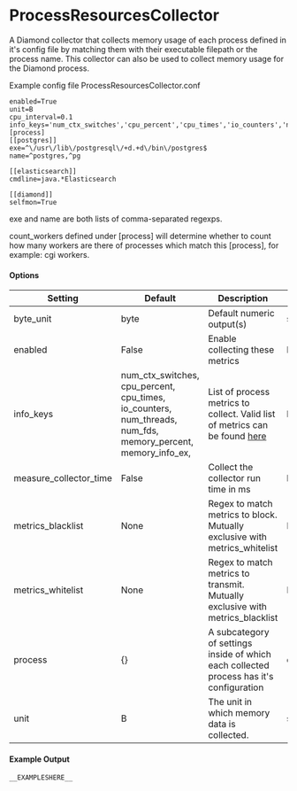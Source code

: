 <!--This file was generated from the python source
Please edit the source to make changes
-->
ProcessResourcesCollector
=====

A Diamond collector that collects memory usage of each process defined in it's
config file by matching them with their executable filepath or the process name.
This collector can also be used to collect memory usage for the Diamond process.

Example config file ProcessResourcesCollector.conf

```
enabled=True
unit=B
cpu_interval=0.1
info_keys='num_ctx_switches','cpu_percent','cpu_times','io_counters','num_threads','num_fds','memory_percent','memory_info_ex'
[process]
[[postgres]]
exe=^\/usr\/lib\/postgresql\/+d.+d\/bin\/postgres$
name=^postgres,^pg

[[elasticsearch]]
cmdline=java.*Elasticsearch

[[diamond]]
selfmon=True
```

exe and name are both lists of comma-separated regexps.

count_workers defined under [process] will determine whether to count how many
workers are there of processes which match this [process],
for example: cgi workers.


#### Options

Setting | Default | Description | Type
--------|---------|-------------|-----
byte_unit | byte | Default numeric output(s) | str
enabled | False | Enable collecting these metrics | bool
info_keys | num_ctx_switches, cpu_percent, cpu_times, io_counters, num_threads, num_fds, memory_percent, memory_info_ex, | List of process metrics to collect. Valid list of metrics can be found [here](https://pythonhosted.org/psutil/) | list
measure_collector_time | False | Collect the collector run time in ms | bool
metrics_blacklist | None | Regex to match metrics to block. Mutually exclusive with metrics_whitelist | NoneType
metrics_whitelist | None | Regex to match metrics to transmit. Mutually exclusive with metrics_blacklist | NoneType
process | {} | A subcategory of settings inside of which each collected process has it's configuration | dict
unit | B | The unit in which memory data is collected. | str

#### Example Output

```
__EXAMPLESHERE__
```

